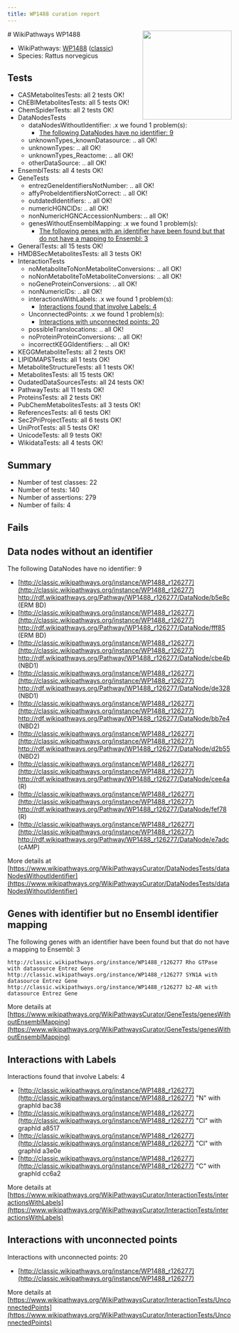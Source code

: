 ```yaml
---
title: WP1488 curation report
---
```


<img style="float: right; width: 200px" src="https://upload.wikimedia.org/wikipedia/commons/thumb/8/83/Wplogo_with_text_500.png/640px-Wplogo_with_text_500.png" />
# WikiPathways WP1488

* WikiPathways: [WP1488](https://wikipathways.org/pathways/WP1488) ([classic](https://classic.wikipathways.org/instance/WP1488))
* Species: Rattus norvegicus
## Tests
* CASMetabolitesTests: all 2 tests OK!
* ChEBIMetabolitesTests: all 5 tests OK!
* ChemSpiderTests: all 2 tests OK!
* DataNodesTests
    * dataNodesWithoutIdentifier: .x we found 1 problem(s):
        * [The following DataNodes have no identifier: 9](#d2d32fa8)
    * unknownTypes_knownDatasource: .. all OK!
    * unknownTypes: .. all OK!
    * unknownTypes_Reactome: .. all OK!
    * otherDataSource: .. all OK!
* EnsemblTests: all 4 tests OK!
* GeneTests
    * entrezGeneIdentifiersNotNumber: .. all OK!
    * affyProbeIdentifiersNotCorrect: .. all OK!
    * outdatedIdentifiers: .. all OK!
    * numericHGNCIDs: .. all OK!
    * nonNumericHGNCAccessionNumbers: .. all OK!
    * genesWithoutEnsemblMapping: .x we found 1 problem(s):
        * [The following genes with an identifier have been found but that do not have a mapping to Ensembl: 3](#40286d85)
* GeneralTests: all 15 tests OK!
* HMDBSecMetabolitesTests: all 3 tests OK!
* InteractionTests
    * noMetaboliteToNonMetaboliteConversions: .. all OK!
    * noNonMetaboliteToMetaboliteConversions: .. all OK!
    * noGeneProteinConversions: .. all OK!
    * nonNumericIDs: .. all OK!
    * interactionsWithLabels: .x we found 1 problem(s):
        * [Interactions found that involve Labels: 4](#630d267b)
    * UnconnectedPoints: .x we found 1 problem(s):
        * [Interactions with unconnected points: 20](#7f1d4096)
    * possibleTranslocations: .. all OK!
    * noProteinProteinConversions: .. all OK!
    * incorrectKEGGIdentifiers: .. all OK!
* KEGGMetaboliteTests: all 2 tests OK!
* LIPIDMAPSTests: all 1 tests OK!
* MetaboliteStructureTests: all 1 tests OK!
* MetabolitesTests: all 15 tests OK!
* OudatedDataSourcesTests: all 24 tests OK!
* PathwayTests: all 11 tests OK!
* ProteinsTests: all 2 tests OK!
* PubChemMetabolitesTests: all 3 tests OK!
* ReferencesTests: all 6 tests OK!
* Sec2PriProjectTests: all 6 tests OK!
* UniProtTests: all 5 tests OK!
* UnicodeTests: all 9 tests OK!
* WikidataTests: all 4 tests OK!


## Summary

* Number of test classes: 22
* Number of tests: 140
* Number of assertions: 279
* Number of fails: 4

## Fails

<a name="d2d32fa8" />

## Data nodes without an identifier

The following DataNodes have no identifier: 9

* [http://classic.wikipathways.org/instance/WP1488_r126277](http://classic.wikipathways.org/instance/WP1488_r126277) http://rdf.wikipathways.org/Pathway/WP1488_r126277/DataNode/b5e8c (ERM BD)
* [http://classic.wikipathways.org/instance/WP1488_r126277](http://classic.wikipathways.org/instance/WP1488_r126277) http://rdf.wikipathways.org/Pathway/WP1488_r126277/DataNode/fff85 (ERM BD)
* [http://classic.wikipathways.org/instance/WP1488_r126277](http://classic.wikipathways.org/instance/WP1488_r126277) http://rdf.wikipathways.org/Pathway/WP1488_r126277/DataNode/cbe4b (NBD1)
* [http://classic.wikipathways.org/instance/WP1488_r126277](http://classic.wikipathways.org/instance/WP1488_r126277) http://rdf.wikipathways.org/Pathway/WP1488_r126277/DataNode/de328 (NBD1)
* [http://classic.wikipathways.org/instance/WP1488_r126277](http://classic.wikipathways.org/instance/WP1488_r126277) http://rdf.wikipathways.org/Pathway/WP1488_r126277/DataNode/bb7e4 (NBD2)
* [http://classic.wikipathways.org/instance/WP1488_r126277](http://classic.wikipathways.org/instance/WP1488_r126277) http://rdf.wikipathways.org/Pathway/WP1488_r126277/DataNode/d2b55 (NBD2)
* [http://classic.wikipathways.org/instance/WP1488_r126277](http://classic.wikipathways.org/instance/WP1488_r126277) http://rdf.wikipathways.org/Pathway/WP1488_r126277/DataNode/cee4a (R)
* [http://classic.wikipathways.org/instance/WP1488_r126277](http://classic.wikipathways.org/instance/WP1488_r126277) http://rdf.wikipathways.org/Pathway/WP1488_r126277/DataNode/fef78 (R)
* [http://classic.wikipathways.org/instance/WP1488_r126277](http://classic.wikipathways.org/instance/WP1488_r126277) http://rdf.wikipathways.org/Pathway/WP1488_r126277/DataNode/e7adc (cAMP)


More details at [https://www.wikipathways.org/WikiPathwaysCurator/DataNodesTests/dataNodesWithoutIdentifier](https://www.wikipathways.org/WikiPathwaysCurator/DataNodesTests/dataNodesWithoutIdentifier)

<a name="40286d85" />

## Genes with identifier but no Ensembl identifier mapping

The following genes with an identifier have been found but that do not have a mapping to Ensembl: 3
```
http://classic.wikipathways.org/instance/WP1488_r126277 Rho GTPase with datasource Entrez Gene
http://classic.wikipathways.org/instance/WP1488_r126277 SYN1A with datasource Entrez Gene
http://classic.wikipathways.org/instance/WP1488_r126277 b2-AR with datasource Entrez Gene
```

More details at [https://www.wikipathways.org/WikiPathwaysCurator/GeneTests/genesWithoutEnsemblMapping](https://www.wikipathways.org/WikiPathwaysCurator/GeneTests/genesWithoutEnsemblMapping)

<a name="630d267b" />

## Interactions with Labels

Interactions found that involve Labels: 4

* [http://classic.wikipathways.org/instance/WP1488_r126277](http://classic.wikipathways.org/instance/WP1488_r126277) "N" with graphId bac38
* [http://classic.wikipathways.org/instance/WP1488_r126277](http://classic.wikipathways.org/instance/WP1488_r126277) "Cl" with graphId a8517
* [http://classic.wikipathways.org/instance/WP1488_r126277](http://classic.wikipathways.org/instance/WP1488_r126277) "Cl" with graphId a3e0e
* [http://classic.wikipathways.org/instance/WP1488_r126277](http://classic.wikipathways.org/instance/WP1488_r126277) "C" with graphId cc6a2


More details at [https://www.wikipathways.org/WikiPathwaysCurator/InteractionTests/interactionsWithLabels](https://www.wikipathways.org/WikiPathwaysCurator/InteractionTests/interactionsWithLabels)

<a name="7f1d4096" />

## Interactions with unconnected points

Interactions with unconnected points: 20

* [http://classic.wikipathways.org/instance/WP1488_r126277](http://classic.wikipathways.org/instance/WP1488_r126277)


More details at [https://www.wikipathways.org/WikiPathwaysCurator/InteractionTests/UnconnectedPoints](https://www.wikipathways.org/WikiPathwaysCurator/InteractionTests/UnconnectedPoints)

